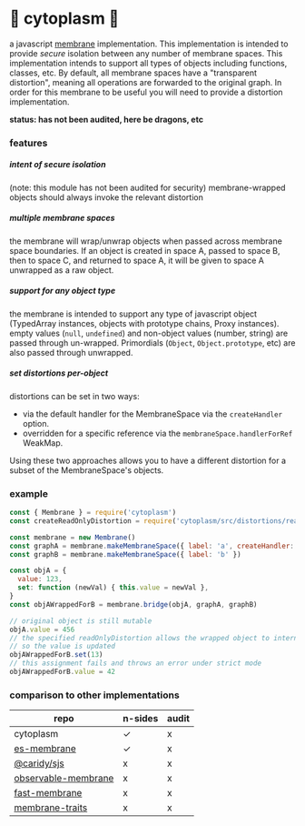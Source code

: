 # 🦠 cytoplasm 🔬

a javascript [membrane](https://tvcutsem.github.io/membranes) implementation.
This implementation is intended to provide *secure* isolation between any number of membrane spaces.
This implementation intends to support all types of objects including functions, classes, etc.
By default, all membrane spaces have a "transparent distortion", meaning all operations are forwarded to the original graph.
In order for this membrane to be useful you will need to provide a distortion implementation.

**status: has not been audited, here be dragons, etc**

### features

##### intent of secure isolation
(note: this module has not been audited for security)
membrane-wrapped objects should always invoke the relevant distortion

##### multiple membrane spaces
the membrane will wrap/unwrap objects when passed across membrane space boundaries.
If an object is created in space A, passed to space B, then to space C, and returned to space A, it will be given to space A unwrapped as a raw object.

##### support for any object type
the membrane is intended to support any type of javascript object (TypedArray instances, objects with prototype chains, Proxy instances). empty values (`null`, `undefined`) and non-object values (number, string) are passed through un-wrapped. Primordials (`Object`, `Object.prototype`, etc) are also passed through unwrapped.

##### set distortions per-object
distortions can be set in two ways:
- via the default handler for the MembraneSpace via the `createHandler` option.
- overridden for a specific reference via the `membraneSpace.handlerForRef` WeakMap.

Using these two approaches allows you to have a different distortion for a subset of the MembraneSpace's objects.


### example

```js
const { Membrane } = require('cytoplasm')
const createReadOnlyDistortion = require('cytoplasm/src/distortions/readOnly')

const membrane = new Membrane()
const graphA = membrane.makeMembraneSpace({ label: 'a', createHandler: createReadOnlyDistortion })
const graphB = membrane.makeMembraneSpace({ label: 'b' })

const objA = {
  value: 123,
  set: function (newVal) { this.value = newVal },
}
const objAWrappedForB = membrane.bridge(objA, graphA, graphB)

// original object is still mutable
objA.value = 456
// the specified readOnlyDistortion allows the wrapped object to internally mutate itself
// so the value is updated
objAWrappedForB.set(13)
// this assignment fails and throws an error under strict mode
objAWrappedForB.value = 42
```

### comparison to other implementations

repo  | n-sides  | audit
---|---|---
cytoplasm  | ✓ | x
[es-membrane][es-membrane]  | ✓ | x
[@caridy/sjs][@caridy/sjs]  | x | x
[observable-membrane][observable-membrane]  | x | x
[fast-membrane][fast-membrane]  | x | x
[membrane-traits][membrane-traits]  | x | x


[es-membrane]: https://github.com/ajvincent/es-membrane "es-membrane"
[@caridy/sjs]: https://github.com/caridy/secure-javascript-environment/ "secure-javascript-environment"
[observable-membrane]: https://github.com/salesforce/observable-membrane "observable-membrane"
[fast-membrane]: https://github.com/pmdartus/fast-membrane "fast-membrane"
[membrane-traits]: https://github.com/Gozala/membrane-traits "membrane-traits"
